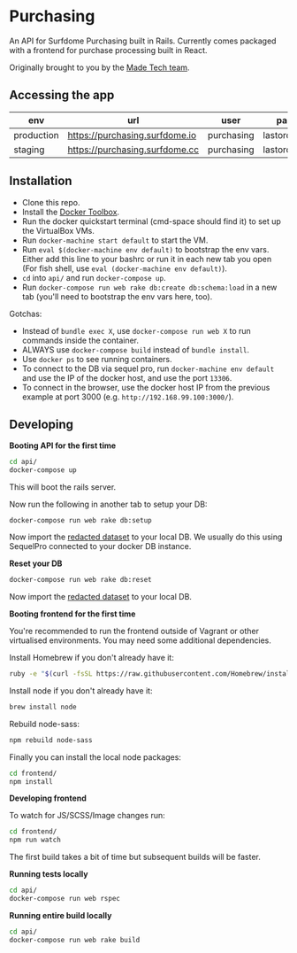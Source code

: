 # Purchasing

An API for Surfdome Purchasing built in Rails. Currently comes packaged with a frontend for
purchase processing built in React.

Originally brought to you by the [Made Tech team](https://github.com/madetech).

## Accessing the app

| env        | url                             | user       | password         |
| -----------|---------------------------------|------------|------------------|
| production | https://purchasing.surfdome.io  | purchasing | lastordersplease |
| staging    | https://purchasing.surfdome.cc  | purchasing | lastordersplease |

## Installation

* Clone this repo.
* Install the [Docker Toolbox](https://www.docker.com/docker-toolbox).
* Run the docker quickstart terminal (cmd-space should find it) to set up the VirtualBox VMs.
* Run `docker-machine start default` to start the VM.
* Run `eval $(docker-machine env default)` to bootstrap the env vars. Either add this line to your bashrc or run it in each new tab you open (For fish shell, use `eval (docker-machine env default)`).
* `cd` into `api/` and run `docker-compose up`.
* Run `docker-compose run web rake db:create db:schema:load` in a new tab (you'll need to bootstrap the env vars here, too).

Gotchas:
* Instead of `bundle exec X`, use `docker-compose run web X` to run commands inside the container.
* ALWAYS use `docker-compose build` instead of `bundle install`.
* Use `docker ps` to see running containers.
* To connect to the DB via sequel pro, run `docker-machine env default` and use the IP of the docker host, and use the port `13306`.
* To connect in the browser, use the docker host IP from the previous example at port 3000 (e.g. `http://192.168.99.100:3000/`).

## Developing

**Booting API for the first time**

```sh
cd api/
docker-compose up
```

This will boot the rails server.

Now run the following in another tab to setup your DB:

```
docker-compose run web rake db:setup
```

Now import the [redacted dataset][redacted-data] to your local DB. We usually
do this using SequelPro connected to your docker DB instance.

**Reset your DB**

```sh
docker-compose run web rake db:reset
```

Now import the [redacted dataset][redacted-data] to your local DB.

**Booting frontend for the first time**

You're recommended to run the frontend outside of Vagrant or other virtualised environments. You may need some additional dependencies.

Install Homebrew if you don't already have it:
```sh
ruby -e "$(curl -fsSL https://raw.githubusercontent.com/Homebrew/install/master/install)"
```

Install node if you don't already have it:
```sh
brew install node
```

Rebuild node-sass:
```sh
npm rebuild node-sass
```

Finally you can install the local node packages:
```sh
cd frontend/
npm install
```

**Developing frontend**

To watch for JS/SCSS/Image changes run:

```sh
cd frontend/
npm run watch
```

The first build takes a bit of time but subsequent builds will be faster.

**Running tests locally**

```sh
cd api/
docker-compose run web rspec
```

**Running entire build locally**

```sh
cd api/
docker-compose run web rake build
```


[redacted-data]: https://drive.google.com/open?id=0BzNvNNGUQGxLUkJRTGRCaGJYMzQ
